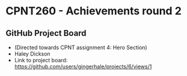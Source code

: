# CPNT260 - Achievements round 2
## GitHub Project Board 
- (Directed towards CPNT assignment 4: Hero Section)
- Haley Dickson
- Link to project board: https://github.com/users/gingerhale/projects/6/views/1

